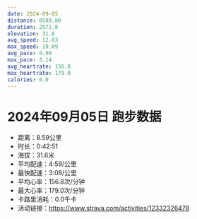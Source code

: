 ```yaml
---
date: 2024-09-05
distance: 8589.80
duration: 2571.0
elevation: 31.6
avg_speed: 12.03
max_speed: 19.09
avg_pace: 4.99
max_pace: 3.14
avg_heartrate: 156.8
max_heartrate: 179.0
calories: 0.0
---
```


# 2024年09月05日 跑步数据

- 距离：8.59公里
- 时长：0:42:51
- 海拔：31.6米
- 平均配速：4:59/公里
- 最快配速：3:08/公里
- 平均心率：156.8次/分钟
- 最大心率：179.0次/分钟
- 卡路里消耗：0.0千卡
- 活动链接：https://www.strava.com/activities/12332326478
